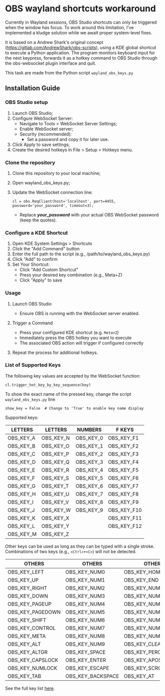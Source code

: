 # OBS wayland shortcuts workaround

Currently in Wayland sessions, OBS Studio shortcuts can only be triggered when the window has focus. To work around this limitation, I've implemented a kludge solution while we await proper system-level fixes.

It is based on a Andrew Shark's original concept (https://gitlab.com/AndrewShark/obs-scripts), using a KDE global shortcut to execute a Python application. The program monitors keyboard input for the next keypress, forwards it as a hotkey command to OBS Studio through the obs-websocket plugin interface and quit.

This task are made from the Python script `wayland_obs_keys.py`

## Installation Guide

### OBS Studio setup
1. Launch OBS Studio;
2. Configure WebSocket Server:
    * Navigate to Tools > WebSocket Server Settings;
    * Enable WebSocket server;
    * Security (recommended):
        * Set a password and copy it for later use.
3. Click Apply to save settings;
4. Create the desired hotkeys in File > Setup > Hotkeys menu.

### Clone the repository
1. Clone this repository to your local machine;
2. Open wayland_obs_keys.py;
3. Update the WebSocket connection line:

    `cl = obs.ReqClient(host='localhost', port=4455, password='your_password', timeout=3);`
    * Replace ***your_password*** with your actual OBS WebSocket password (keep the quotes).

### Configure a KDE Shortcut
1. Open KDE System Settings > Shortcuts
2. Click the "Add Command" button
3. Enter the full path to the script (e.g., /path/to/wayland_obs_keys.py)
4. Click "Add" to confirm
5. Set Your Shortcut:
    * Click "Add Custom Shortcut"
    * Press your desired key combination (e.g., Meta+Z)
    * Click "Apply" to save

### Usage
1. Launch OBS Studio
   - Ensure OBS is running with the WebSocket server enabled.

2. Trigger a Command 
   - Press your configured KDE shortcut (e.g. `Meta+Z`) 
   - Immediately press the OBS hotkey you want to execute 
   - The associated OBS action will trigger if configured correctly

3. Repeat the process for additional hotkeys.


### List of Supported Keys

The following key values are accepted by the WebSocket function:

`cl.trigger_hot_key_by_key_sequence(key)`

To show the exact name of the pressed key, change the script `wayland_obs_keys.py` line

`show_key = False  # Change to 'True' to enable key name display`

Supported keys:

| **LETTERS** | **LETTERS** | **NUMBERS** | **F KEYS** |
| ---------- | ---------- | ---------- | ---------- |
| OBS_KEY_A | OBS_KEY_N | OBS_KEY_0 | OBS_KEY_F1 |
| OBS_KEY_B | OBS_KEY_O | OBS_KEY_1 | OBS_KEY_F2 |
| OBS_KEY_C | OBS_KEY_P | OBS_KEY_2 | OBS_KEY_F3 |
| OBS_KEY_D | OBS_KEY_Q | OBS_KEY_3 | OBS_KEY_F4 |
| OBS_KEY_E | OBS_KEY_R | OBS_KEY_4 | OBS_KEY_F5 |
| OBS_KEY_F | OBS_KEY_S | OBS_KEY_5 | OBS_KEY_F6 |
| OBS_KEY_G | OBS_KEY_T | OBS_KEY_6 | OBS_KEY_F7 |
| OBS_KEY_H | OBS_KEY_U | OBS_KEY_7 | OBS_KEY_F8 |
| OBS_KEY_I | OBS_KEY_V | OBS_KEY_8 | OBS_KEY_F9 |
| OBS_KEY_J | OBS_KEY_W | OBS_KEY_9 | OBS_KEY_F10 |
| OBS_KEY_K | OBS_KEY_X |  | OBS_KEY_F11 |
| OBS_KEY_L | OBS_KEY_Y |  | OBS_KEY_F12 |
| OBS_KEY_M | OBS_KEY_Z |  |  |

Other keys can be used as long as they can be typed with a single stroke. Combinations of two keys (e.g., `<Ctrl>+<C>`) will not be detected.

| **OTHERS** | **OTHERS** | **OTHERS** | **OTHERS** |
| ---------- | ---------- | ---------- | ---------- |
| OBS_KEY_LEFT | OBS_KEY_NUM0 | OBS_KEY_HOME | OBS_KEY_ASTERISK |
| OBS_KEY_UP | OBS_KEY_NUM1 | OBS_KEY_END | OBS_KEY_PLUS |
| OBS_KEY_RIGHT | OBS_KEY_NUM2 | OBS_KEY_NUMEQUAL | OBS_KEY_COMMA |
| OBS_KEY_DOWN | OBS_KEY_NUM3 | OBS_KEY_NUMASTERISK | OBS_KEY_MINUS |
| OBS_KEY_PAGEUP | OBS_KEY_NUM4 | OBS_KEY_NUMPLUS | OBS_KEY_PERIOD |
| OBS_KEY_PAGEDOWN | OBS_KEY_NUM5 | OBS_KEY_NUMCOMMA | OBS_KEY_SLASH |
| OBS_KEY_SHIFT | OBS_KEY_NUM6 | OBS_KEY_NUMMINUS | OBS_KEY_INSERT |
| OBS_KEY_CONTROL | OBS_KEY_NUM7 | OBS_KEY_NUMPERIOD | OBS_KEY_DELETE |
| OBS_KEY_META | OBS_KEY_NUM8 | OBS_KEY_NUMSLASH | OBS_KEY_PAUSE |
| OBS_KEY_ALT | OBS_KEY_NUM9 | OBS_KEY_CLEAR | OBS_KEY_PRINT |
| OBS_KEY_ALTGR | OBS_KEY_SPACE | OBS_KEY_PERCENT | OBS_KEY_SYSREQ |
| OBS_KEY_CAPSLOCK | OBS_KEY_ENTER | OBS_KEY_APOSTROPHE | OBS_KEY_EXCLAM |
| OBS_KEY_NUMLOCK | OBS_KEY_ESCAPE | OBS_KEY_SCROLLLOCK | OBS_KEY_DOLLAR |
| OBS_KEY_TAB | OBS_KEY_BACKSPACE | OBS_KEY_AT |  |

See the full key list [here][1].

[1]: https://github.com/obsproject/obs-studio/blob/master/libobs/obs-hotkeys.h
